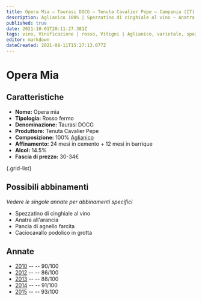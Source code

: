 ```yaml
---
title: Opera Mia – Taurasi DOCG – Tenuta Cavalier Pepe – Campania (IT) – 30-34€ – 3★-5★
description: Aglianico 100% | Spezzatino di cinghiale al vino – Anatra all'arancia – Pancia di agnello farcita – Caciocavallo podolico in grotta
published: true
date: 2021-10-01T20:11:27.381Z
tags: vino, Vinificazione | rosso, Vitigni | Aglianico, varietale, spezzatino di cinghiale al vino, Alimento | anatra, Aromatizzazione | all'arancia, Alimento | agnello, Alimento-dettagli | pancia, Aromatizzazione | farcito, fermo, Valutazioni | 5 stelle, campania, Caciocavallo podolico in grotta, Prezzi | 30-34€
editor: markdown
dateCreated: 2021-08-11T15:27:13.077Z
---
```


# Opera Mia

## Caratteristiche
- **Nome:** Opera mia
- **Tipologia:** Rosso fermo 
- **Denominazione:** Taurasi DOCG 
- **Produttore:** Tenuta Cavalier Pepe 
- **Composizione:** 100% [Aglianico](/vitigni/Italia/bacca-nera/aglianico)
- **Affinamento:** 24 mesi in cemento + 12 mesi in barrique
- **Alcol:** 14.5%
- **Fascia di prezzo:** 30-34€

{.grid-list}

## Possibili abbinamenti
*Vedere le singole annate per abbinamenti specifici*

- Spezzatino di cinghiale al vino
- Anatra all'arancia
- Pancia di agnello farcita
- Caciocavallo podolico in grotta

## Annate
- [2010](/vini/Italia/Campania/Cavalier-Pepe/Opera-mia/2010) -- <span class="star-4"></span> -- 90/100
- [2012](/vini/Italia/Campania/Cavalier-Pepe/Opera-mia/2012) -- <span class="star-3"></span> -- 86/100
- [2013](/vini/Italia/Campania/Cavalier-Pepe/Opera-mia/2013) -- <span class="star-3"></span> -- 88/100
- [2014](/vini/Italia/Campania/Cavalier-Pepe/Opera-mia/2014) -- <span class="star-5"></span> -- 91/100
- [2015](/vini/Italia/Campania/Cavalier-Pepe/Opera-mia/2015) -- <span class="star-5"></span> -- 93/100